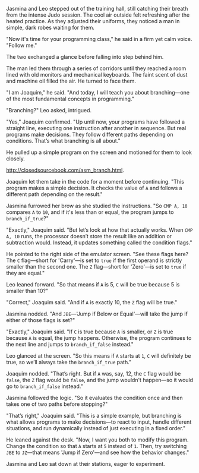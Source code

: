 

Jasmina and Leo stepped out of the training hall, still catching their breath from the intense Judo session. The cool air outside felt refreshing after the heated practice. As they adjusted their uniforms, they noticed a man in simple, dark robes waiting for them.  

"Now it's time for your programming class," he said in a firm yet calm voice. "Follow me."  

The two exchanged a glance before falling into step behind him.  

The man led them through a series of corridors until they reached a room lined with old monitors and mechanical keyboards. The faint scent of dust and machine oil filled the air. He turned to face them.  

"I am Joaquim," he said. "And today, I will teach you about branching—one of the most fundamental concepts in programming."  

"Branching?" Leo asked, intrigued.  

"Yes," Joaquim confirmed. "Up until now, your programs have followed a straight line, executing one instruction after another in sequence. But real programs make decisions. They follow different paths depending on conditions. That’s what branching is all about."  

He pulled up a simple program on the screen and motioned for them to look closely.  

<a href="http://closedsourcebook.com/asm_branch.html">http://closedsourcebook.com/asm_branch.html</a>.

Joaquim let them take in the code for a moment before continuing. "This program makes a simple decision. It checks the value of `A` and follows a different path depending on the result."  

Jasmina furrowed her brow as she studied the instructions. "So `CMP A, 10` compares `A` to `10`, and if it's less than or equal, the program jumps to `branch_if_true`?"  

"Exactly," Joaquim said. "But let’s look at how that actually works. When `CMP A, 10` runs, the processor doesn’t store the result like an addition or subtraction would. Instead, it updates something called the condition flags."  

He pointed to the right side of the emulator screen. "See these flags here? The `C` flag—short for 'Carry'—is set to `true` if the first operand is strictly smaller than the second one. The `Z` flag—short for 'Zero'—is set to `true` if they are equal."  

Leo leaned forward. "So that means if `A` is 5, `C` will be true because 5 is smaller than 10?"  

"Correct," Joaquim said. "And if `A` is exactly 10, the `Z` flag will be true."  

Jasmina nodded. "And `JBE`—'Jump if Below or Equal'—will take the jump if either of those flags is set?"  

"Exactly," Joaquim said. "If `C` is true because `A` is smaller, or `Z` is true because `A` is equal, the jump happens. Otherwise, the program continues to the next line and jumps to `branch_if_false` instead."  

Leo glanced at the screen. "So this means if `A` starts at `1`, `C` will definitely be true, so we’ll always take the `branch_if_true` path."  

Joaquim nodded. "That’s right. But if `A` was, say, 12, the `C` flag would be `false`, the `Z` flag would be `false`, and the jump wouldn't happen—so it would go to `branch_if_false` instead."  

Jasmina followed the logic. "So it evaluates the condition once and then takes one of two paths before stopping?"  

"That’s right," Joaquim said. "This is a simple example, but branching is what allows programs to make decisions—to react to input, handle different situations, and run dynamically instead of just executing in a fixed order."  

He leaned against the desk. "Now, I want you both to modify this program. Change the condition so that `A` starts at `5` instead of `1`. Then, try switching `JBE` to `JZ`—that means 'Jump if Zero'—and see how the behavior changes."  

Jasmina and Leo sat down at their stations, eager to experiment.
